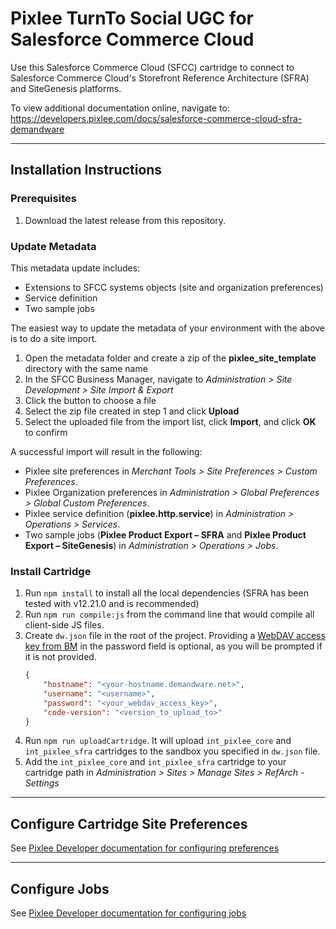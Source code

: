 # Pixlee TurnTo Social UGC for Salesforce Commerce Cloud

Use this Salesforce Commerce Cloud (SFCC) cartridge to connect to Salesforce Commerce Cloud's Storefront Reference Architecture (SFRA) and SiteGenesis platforms.

To view additional documentation online, navigate to:
https://developers.pixlee.com/docs/salesforce-commerce-cloud-sfra-demandware

* * *

## Installation Instructions

### Prerequisites

1. Download the latest release from this repository.

### Update Metadata

This metadata update includes:
- Extensions to SFCC systems objects (site and organization preferences)
- Service definition
- Two sample jobs

The easiest way to update the metadata of your environment with the above is to do a site import.

1. Open the metadata folder and create a zip of the **pixlee_site_template** directory with the same name
2. In the SFCC Business Manager, navigate to _Administration >  Site Development >  Site Import & Export_
3. Click the button to choose a file
4. Select the zip file created in step 1 and click **Upload**
5. Select the uploaded file from the import list, click **Import**, and click **OK** to confirm

A successful import will result in the following:
- Pixlee site preferences in _Merchant Tools > Site Preferences > Custom Preferences_.
- Pixlee Organization preferences in _Administration >  Global Preferences >  Global Custom Preferences_.
- Pixlee service definition (**pixlee.http.service**) in _Administration >  Operations >  Services_.
- Two sample jobs (**Pixlee Product Export – SFRA** and **Pixlee Product Export – SiteGenesis**) in _Administration >  Operations >  Jobs_.

### Install Cartridge

1. Run `npm install` to install all the local dependencies (SFRA has been tested with v12.21.0 and is recommended)
2. Run `npm run compile:js` from the command line that would compile all client-side JS files.
3. Create `dw.json` file in the root of the project. Providing a [WebDAV access key from BM](https://help.salesforce.com/s/articleView?id=cc.b2c_access_keys_for_business_manager.htm&type=5) in the password field is optional, as you will be prompted if it is not provided.
    ```json
    {
        "hostname": "<your-hostname.demandware.net>",
        "username": "<username>",
        "password": "<your_webdav_access_key>",
        "code-version": "<version_to_upload_to>"
    }
    ```
4. Run `npm run uploadCartridge`. It will upload `int_pixlee_core` and `int_pixlee_sfra` cartridges to the sandbox you specified in `dw.json` file.
5. Add the `int_pixlee_core` and `int_pixlee_sfra` cartridge to your cartridge path in _Administration > Sites > Manage Sites > RefArch - Settings_

***

## Configure Cartridge Site Preferences

See [Pixlee Developer documentation for configuring preferences](https://developers.pixlee.com/docs/salesforce-commerce-cloud-sfra-demandware#configuring-site-preferences)

***

## Configure Jobs

See [Pixlee Developer documentation for configuring jobs](https://developers.pixlee.com/docs/salesforce-commerce-cloud-sfra-demandware#configuring-jobs)

